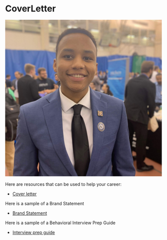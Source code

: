 # CoverLetter

![](https://github.com/DamaniW/CoverLetter/blob/main/Images/IMG-3276.jpg)

Here are resources that can be used to help your career:

* [Cover letter](https://docs.google.com/document/d/1g_ZTij7yfllHkq3ci616ZU7kvxFaA8aekQm0_WYeMtM/edit#)

Here is a sample of a Brand Statement
* [Brand Statement](https://drive.google.com/file/d/1rNRauHkGgucM9bSeC0gO-txaKuQlSu_x/view)

Here is a sample of a Behavioral Interview Prep Guide 
* [Interview prep guide](https://drive.google.com/file/d/1Q9K1tYFTEmRGZuzehMQIZY-ot3ftuQzn/view)
